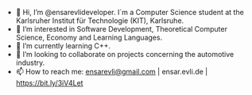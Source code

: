 - 👋 Hi, I’m @ensarevlideveloper. I´m a Computer Science student at the Karlsruher Institut für Technologie (KIT), Karlsruhe.
- 👀 I’m interested in Software Development, Theoretical Computer Science, Economy and Learning Languages.
- 🌱 I’m currently learning C++.
- 💞️ I’m looking to collaborate on projects concerning the automotive industry.
- 📫 How to reach me: ensarevli@gmail.com | ensar.evli.de | https://bit.ly/3iV4Let

<!---
ensarevlideveloper/ensarevlideveloper is a ✨ special ✨ repository because its `README.md` (this file) appears on your GitHub profile.
You can click the Preview link to take a look at your changes.
--->

